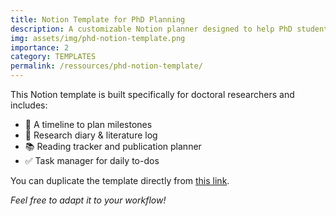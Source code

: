 ```yaml
---
title: Notion Template for PhD Planning
description: A customizable Notion planner designed to help PhD students track their research, deadlines, publications, and goals in one structured space.
img: assets/img/phd-notion-template.png
importance: 2
category: TEMPLATES
permalink: /ressources/phd-notion-template/
---
```


This Notion template is built specifically for doctoral researchers and includes:

- 📅 A timeline to plan milestones
- 🧠 Research diary & literature log
- 📚 Reading tracker and publication planner
- ✅ Task manager for daily to-dos

You can duplicate the template directly from [this link](https://www.notion.so/PhD-Template-Dashboard-example).

_Feel free to adapt it to your workflow!_
